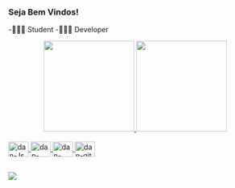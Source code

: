 ###                      Seja Bem Vindos!

-👨🏼‍🎓 Student
-👨🏽‍💻 Developer 

<div align="center">
    <a href="https://github.com/DaniloED">
    <img height="180em" src="https://github-readme-stats.vercel.app/api?username=daniloEd&show_icons=true&theme=dark&include_all_commits=true&count_private=true"/>
    <img height="180em" src="https://github-readme-stats.vercel.app/api/top-langs/?username=anuraghazra&show_icons=true&theme=radical"/>
</div>
  
  <div style="display: inline_block"><br>
    <img align="center" alt="dan-Js" height="30" width="40" src="https://img.shields.io/badge/Java-ED8B00?style=for-the-badge&logo=java&logoColor=white">
    <img align="center" alt="dan-HTML" height="30" width="40" src="https://img.shields.io/badge/HTML5-E34F26?style=for-the-badge&logo=html5&logoColor=white">
    <img align="center" alt="dan-CSS" height="30" width="40" src="https://img.shields.io/badge/CSS3-1572B6?style=for-the-badge&logo=css3&logoColor=white">   
    <img align="center" alt="dan-git" height="30" width="40" src="https://img.shields.io/badge/GIT-E44C30?style=for-the-badge&logo=git&logoColor=white">
</div>
  
  ##
<div>
      <a href="https://www.linkedin.com/in/daniloestevo/" target="_blank"><img src="https://img.shields.io/badge/-LinkedIn-%230077B5?style=for-the-badge&logo=linkedin&logoColor=white" target="_blank"></a> 
</div
  
